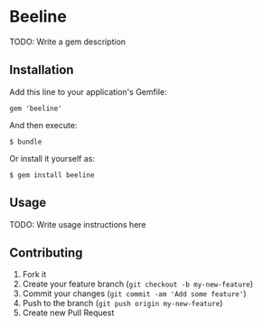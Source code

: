 # Beeline

TODO: Write a gem description

## Installation

Add this line to your application's Gemfile:

    gem 'beeline'

And then execute:

    $ bundle

Or install it yourself as:

    $ gem install beeline

## Usage

TODO: Write usage instructions here

## Contributing

1. Fork it
2. Create your feature branch (`git checkout -b my-new-feature`)
3. Commit your changes (`git commit -am 'Add some feature'`)
4. Push to the branch (`git push origin my-new-feature`)
5. Create new Pull Request
